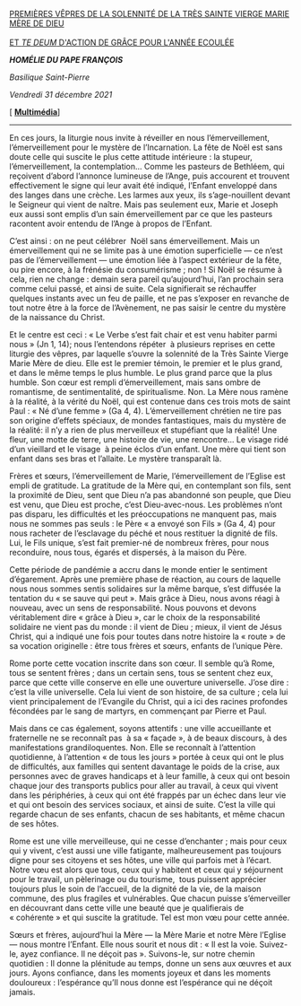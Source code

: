 [PREMIÈRES VÊPRES DE LA SOLENNITÉ DE LA TRÈS SAINTE VIERGE MARIE MÈRE DE DIEU \
\
ET *TE DEUM* D'ACTION DE GRÂCE POUR L'ANNÉE ECOULÉE](https://www.vatican.va/news_services/liturgy/libretti/2021/20211231-libretto-mariamadredidio_pvespri.pdf)

***HOMÉLIE DU PAPE FRANÇOIS***

*Basilique Saint-Pierre*

*Vendredi 31 décembre 2021*

[ **[Multimédia](https://www.vatican.va/content/francesco/fr/events/event.dir.html/content/vaticanevents/fr/2021/12/31/te-deum.html)**]

* * *

En ces jours, la liturgie nous invite à réveiller en nous l’émerveillement, l’émerveillement pour le mystère de l’Incarnation. La fête de Noël est sans doute celle qui suscite le plus cette attitude intérieure : la stupeur, l’émerveillement, la contemplation... Comme les pasteurs de Bethléem, qui reçoivent d’abord l’annonce lumineuse de l’Ange, puis accourent et trouvent effectivement le signe qui leur avait été indiqué, l’Enfant enveloppé dans des langes dans une crèche. Les larmes aux yeux, ils s’age-nouillent devant le Seigneur qui vient de naître. Mais pas seulement eux, Marie et Joseph eux aussi sont emplis d’un sain émerveillement par ce que les pasteurs racontent avoir entendu de l’Ange à propos de l’Enfant.

C’est ainsi : on ne peut célébrer  Noël sans émerveillement. Mais un émerveillement qui ne se limite pas à une émotion superficielle — ce n’est pas de l’émerveillement — une émotion liée à l’aspect extérieur de la fête, ou pire encore, à la frénésie du consumérisme ; non ! Si Noël se résume à cela, rien ne change : demain sera pareil qu’aujourd’hui, l’an prochain sera comme celui passé, et ainsi de suite. Cela signifierait se réchauffer quelques instants avec un feu de paille, et ne pas s’exposer en revanche de tout notre être à la force de l’Avènement, ne pas saisir le centre du mystère de la naissance du Christ.

Et le centre est ceci : « Le Verbe s’est fait chair et est venu habiter parmi nous » (Jn 1, 14); nous l’entendons répéter  à plusieurs reprises en cette liturgie des vêpres, par laquelle s’ouvre la solennité de la Très Sainte Vierge Marie Mère de dieu. Elle est le premier témoin, le premier et le plus grand, et dans le même temps le plus humble. Le plus grand parce que la plus humble. Son cœur est rempli d’émerveillement, mais sans ombre de romantisme, de sentimentalité, de spiritualisme. Non. La Mère nous ramène à la réalité, à la vérité du Noël, qui est contenue dans ces trois mots de saint Paul : « Né d’une femme » (Ga 4, 4). L’émerveillement chrétien ne tire pas son origine d’effets spéciaux, de mondes fantastiques, mais du mystère de la réalité: il n’y a rien de plus merveilleux et stupéfiant que la réalité! Une fleur, une motte de terre, une histoire de vie, une rencontre... Le visage ridé d’un vieillard et le visage  à peine éclos d’un enfant. Une mère qui tient son enfant dans ses bras et l’allaite. Le mystère transparaît là.

Frères et sœurs, l’émerveillement de Marie, l’émerveillement de l’Eglise est empli de gratitude. La gratitude de la Mère qui, en contemplant son fils, sent la proximité de Dieu, sent que Dieu n’a pas abandonné son peuple, que Dieu est venu, que Dieu est proche, c’est Dieu-avec-nous. Les problèmes n’ont pas disparu, les difficultés et les préoccupations ne manquent pas, mais nous ne sommes pas seuls : le Père « a envoyé son Fils » (Ga 4, 4) pour nous racheter de l’esclavage du péché et nous restituer la dignité de fils. Lui, le Fils unique, s’est fait premier-né de nombreux frères, pour nous reconduire, nous tous, égarés et dispersés, à la maison du Père.

Cette période de pandémie a accru dans le monde entier le sentiment d’égarement. Après une première phase de réaction, au cours de laquelle nous nous sommes sentis solidaires sur la même barque, s’est diffusée la tentation du « se sauve qui peut ». Mais grâce à Dieu, nous avons réagi à nouveau, avec un sens de responsabilité. Nous pouvons et devons véritablement dire « grâce à Dieu », car le choix de la responsabilité solidaire ne vient pas du monde : il vient de Dieu ; mieux, il vient de Jésus Christ, qui a indiqué une fois pour toutes dans notre histoire la « route » de sa vocation originelle : être tous frères et sœurs, enfants de l’unique Père.

Rome porte cette vocation inscrite dans son cœur. Il semble qu’à Rome, tous se sentent frères ; dans un certain sens, tous se sentent chez eux, parce que cette ville conserve en elle une ouverture universelle. J’ose dire : c’est la ville universelle. Cela lui vient de son histoire, de sa culture ; cela lui vient principalement de l’Evangile du Christ, qui a ici des racines profondes fécondées par le sang de martyrs, en commençant par Pierre et Paul.

Mais dans ce cas également, soyons attentifs : une ville accueillante et fraternelle ne se reconnaît pas  à sa « façade », à de beaux discours, à des manifestations grandiloquentes. Non. Elle se reconnaît à l’attention quotidienne, à l’attention « de tous les jours » portée à ceux qui ont le plus de difficultés, aux familles qui sentent davantage le poids de la crise, aux personnes avec de graves handicaps et à leur famille, à ceux qui ont besoin chaque jour des transports publics pour aller au travail, à ceux qui vivent dans les périphéries, à ceux qui ont été frappés par un échec dans leur vie et qui ont besoin des services sociaux, et ainsi de suite. C’est la ville qui regarde chacun de ses enfants, chacun de ses habitants, et même chacun de ses hôtes.

Rome est une ville merveilleuse, qui ne cesse d’enchanter ; mais pour ceux qui y vivent, c’est aussi une ville fatigante, malheureusement pas toujours digne pour ses citoyens et ses hôtes, une ville qui parfois met à l’écart. Notre vœu est alors que tous, ceux qui y habitent et ceux qui y séjournent pour le travail, un pèlerinage ou du tourisme,  tous puissent apprécier toujours plus le soin de l’accueil, de la dignité de la vie, de la maison commune, des plus fragiles et vulnérables. Que chacun puisse s’émerveiller en découvrant dans cette ville une beauté que je qualifierais de « cohérente » et qui suscite la gratitude. Tel est mon vœu pour cette année.

Sœurs et frères, aujourd’hui la Mère — la Mère Marie et notre Mère l’Eglise — nous montre l’Enfant. Elle nous sourit et nous dit : « Il est la voie. Suivez-le, ayez confiance. Il ne déçoit pas ». Suivons-le, sur notre chemin quotidien : Il donne la plénitude au temps, donne un sens aux œuvres et aux jours. Ayons confiance, dans les moments joyeux et dans les moments douloureux : l’espérance qu’Il nous donne est l’espérance qui ne déçoit jamais.